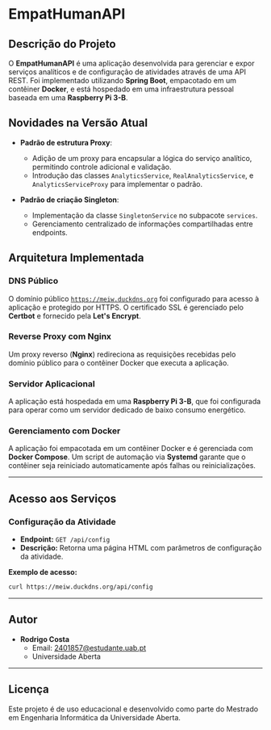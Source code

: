 # EmpatHumanAPI

## Descrição do Projeto
O **EmpatHumanAPI** é uma aplicação desenvolvida para gerenciar e expor serviços analíticos e de configuração de atividades através de uma API REST. Foi implementado utilizando **Spring Boot**, empacotado em um contêiner **Docker**, e está hospedado em uma infraestrutura pessoal baseada em uma **Raspberry Pi 3-B**.



## **Novidades na Versão Atual**
- **Padrão de estrutura Proxy**:
  - Adição de um proxy para encapsular a lógica do serviço analítico, permitindo controle adicional e validação.
  - Introdução das classes `AnalyticsService`, `RealAnalyticsService`, e `AnalyticsServiceProxy` para implementar o padrão.

- **Padrão de criação Singleton**:
  - Implementação da classe `SingletonService` no subpacote `services`.
  - Gerenciamento centralizado de informações compartilhadas entre endpoints.

## Arquitetura Implementada

### DNS Público
O domínio público [`https://meiw.duckdns.org`](https://meiw.duckdns.org) foi configurado para acesso à aplicação e protegido por HTTPS. O certificado SSL é gerenciado pelo **Certbot** e fornecido pela **Let's Encrypt**.

### Reverse Proxy com Nginx
Um proxy reverso (**Nginx**) redireciona as requisições recebidas pelo domínio público para o contêiner Docker que executa a aplicação.

### Servidor Aplicacional
A aplicação está hospedada em uma **Raspberry Pi 3-B**, que foi configurada para operar como um servidor dedicado de baixo consumo energético.

### Gerenciamento com Docker
A aplicação foi empacotada em um contêiner Docker e é gerenciada com **Docker Compose**. Um script de automação via **Systemd** garante que o contêiner seja reiniciado automaticamente após falhas ou reinicializações.

---

## Acesso aos Serviços

### Configuração da Atividade
- **Endpoint:** `GET /api/config`
- **Descrição:** Retorna uma página HTML com parâmetros de configuração da atividade.

**Exemplo de acesso:**
```bash
curl https://meiw.duckdns.org/api/config
```
---

## Autor
- **Rodrigo Costa**
   - Email: 2401857@estudante.uab.pt
   - Universidade Aberta

---

## Licença
Este projeto é de uso educacional e desenvolvido como parte do Mestrado em Engenharia Informática da Universidade Aberta.
